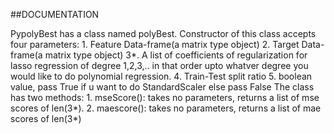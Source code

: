 ##DOCUMENTATION

PypolyBest has a class named polyBest. 
Constructor of this class accepts four parameters:
    1. Feature Data-frame(a matrix type object)
    2. Target Data-frame(a matrix type object)
    3*. A list of coefficients of regularization for lasso regression of degree 1,2,3,.. 
       in that order upto whatver degree you would like to do polynomial regression.
    4. Train-Test split ratio
    5. boolean value, pass True if u want to do StandardScaler else pass False
The class has two methods:
    1. mseScore(): takes no parameters, returns a list of mse scores of len(3*).
    2. maescore(): takes no parameters, returns a list of mae scores of len(3*)